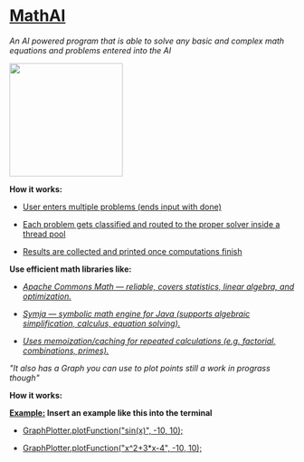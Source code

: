 # <ins>MathAI</ins>
*An AI  powered program that is able to solve any basic and complex math equations and problems entered into the AI*

<img src="https://github.com/user-attachments/assets/2ece6d39-da6f-4949-a0e3-21d50a5af462" width="200" height="200">

**How it works:**

+ <ins>User enters multiple problems (ends input with done)</ins>

+ <ins>Each problem gets classified and routed to the proper solver inside a thread pool</ins>

+ <ins>Results are collected and printed once computations finish</ins>

**Use efficient math libraries like:**

+ <ins>*Apache Commons Math — reliable, covers statistics, linear algebra, and optimization.*</ins>

+ <ins>*Symja — symbolic math engine for Java (supports algebraic simplification, calculus, equation solving).*</ins>

+ <ins>*Uses memoization/caching for repeated calculations (e.g. factorial, combinations, primes).*</ins>


*"It also has a Graph you can use to plot points still a work in prograss though"*

**How it works:**

**<ins>Example:</ins> Insert an example like this into the terminal**

+ <ins>GraphPlotter.plotFunction("sin(x)", -10, 10);</ins>

+ <ins>GraphPlotter.plotFunction("x^2+3*x-4", -10, 10);</ins>


